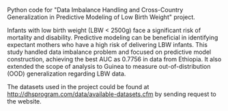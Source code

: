 Python code for "Data Imbalance Handling and Cross-Country Generalization in Predictive Modeling of Low Birth Weight" project.

Infants with low birth weight (LBW < 2500g) face a significant risk of mortality and disability. Predictive modeling can be beneficial in identifying expectant mothers who have a high risk of delivering LBW infants. This study handled data imbalance problem and focused on predictive model construction, achieving the best AUC as 0.7756 in data from Ethiopia. It also extended the scope of analysis to Guinea to measure out-of-distribution (OOD) generalization regarding LBW data.

The datasets used in the project could be found at http://dhsprogram.com/data/available-datasets.cfm by sending request to the website.
